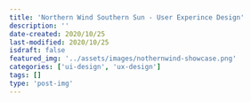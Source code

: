 ```yaml
---
title: 'Northern Wind Southern Sun - User Experince Design'
description: ''
date-created: 2020/10/25
last-modified: 2020/10/25
isdraft: false
featured_img: '../assets/images/nothernwind-showcase.png'
categories: ['ui-design', 'ux-design']
tags: []
type: 'post-img'
---
```

